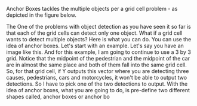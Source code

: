 Anchor Boxes tackles the multiple objects per a grid cell problem - as depicted in the figure below.

The 
One of the problems with object detection as you have seen it so far is that each of the grid cells can detect only one object.
What if a grid cell wants to detect multiple objects? Here is what you can do. You can use the idea of anchor boxes. Let's start with an example. Let's say you have an image like this. And for this example, I am going to continue to use a 3 by 3 grid. Notice that the midpoint of the pedestrian and the midpoint of the car are in almost the same place and both of them fall into the same grid cell. So, for that grid cell, if Y outputs this vector where you are detecting three causes, pedestrians, cars and motorcycles, it won't be able to output two detections. So I have to pick one of the two detections to output. With the idea of anchor boxes, what you are going to do, is pre-define two different shapes called, anchor boxes or anchor bo
